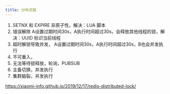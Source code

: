 ```yaml
---
title: 分布式锁
---
```


1. SETNX 和 EXPIRE  非原子性，解决：LUA 脚本 
2. 错误解除 A设置过期时间30s，A执行时间超过30s，会释放其他线程的锁，解决：UUID 标识当前线程
3. 超时解锁导致并发， A设置过期时间30s，A执行时间超过30s，B也会并发执行
4. 不可重入，
5. 无法等待锁释放，轮询，PUBSUB
6. 主备切换，并发执行
7. 集群脑裂，并发执行

https://xiaomi-info.github.io/2019/12/17/redis-distributed-lock/
